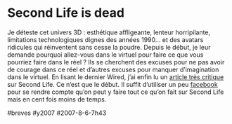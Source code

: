 # Second Life is dead

Je déteste cet univers 3D : esthétique affligeante, lenteur horripilante, limitations technologiques dignes des années 1990… et des avatars ridicules qui réinventent sans cesse la poudre. Depuis le début, je leur demande pourquoi allez-vous dans le virtuel pour faire ce que vous pourriez faire dans le réel ? Ils se cherchent des excuses pour ne pas avoir de courage dans ce réel et d’autres excuses pour manquer d’imagination dans le virtuel. En lisant le dernier Wired, j’ai enfin lu un [article très critique](http://www.wired.com/techbiz/media/magazine/15-08/ff_sheep) sur Second Life. Ce n’est que le début. Il suffit d’utiliser un peu [facebook](http://www.facebook.com) pour se rendre compte qu’on peut y faire tout ce qu’on fait sur Second Life mais en cent fois moins de temps.

#breves #y2007 #2007-8-6-7h43
